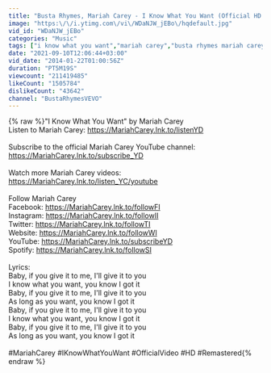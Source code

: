 ```yaml
---
title: "Busta Rhymes, Mariah Carey - I Know What You Want (Official HD Video) ft. Flipmode Squad"
image: "https:\/\/i.ytimg.com\/vi\/WDaNJW_jEBo\/hqdefault.jpg"
vid_id: "WDaNJW_jEBo"
categories: "Music"
tags: ["i know what you want","mariah carey","busta rhymes mariah carey i know what you want"]
date: "2021-09-10T12:06:44+03:00"
vid_date: "2014-01-22T01:00:56Z"
duration: "PT5M19S"
viewcount: "211419485"
likeCount: "1505784"
dislikeCount: "43642"
channel: "BustaRhymesVEVO"
---
```

{% raw %}&quot;I Know What You Want&quot; by Mariah Carey<br />Listen to Mariah Carey: <a rel="nofollow" target="blank" href="https://MariahCarey.lnk.to/listenYD">https://MariahCarey.lnk.to/listenYD</a> <br /> <br />Subscribe to the official Mariah Carey YouTube channel: <a rel="nofollow" target="blank" href="https://MariahCarey.lnk.to/subscribe_YD">https://MariahCarey.lnk.to/subscribe_YD</a><br /> <br />Watch more Mariah Carey videos: <a rel="nofollow" target="blank" href="https://MariahCarey.lnk.to/listen_YC/youtube">https://MariahCarey.lnk.to/listen_YC/youtube</a><br /> <br />Follow Mariah Carey<br />Facebook: <a rel="nofollow" target="blank" href="https://MariahCarey.lnk.to/followFI">https://MariahCarey.lnk.to/followFI</a><br />Instagram: <a rel="nofollow" target="blank" href="https://MariahCarey.lnk.to/followII">https://MariahCarey.lnk.to/followII</a><br />Twitter: <a rel="nofollow" target="blank" href="https://MariahCarey.lnk.to/followTI">https://MariahCarey.lnk.to/followTI</a><br />Website: <a rel="nofollow" target="blank" href="https://MariahCarey.lnk.to/followWI">https://MariahCarey.lnk.to/followWI</a><br />YouTube: <a rel="nofollow" target="blank" href="https://MariahCarey.lnk.to/subscribeYD">https://MariahCarey.lnk.to/subscribeYD</a><br />Spotify: <a rel="nofollow" target="blank" href="https://MariahCarey.lnk.to/followSI">https://MariahCarey.lnk.to/followSI</a><br /> <br />Lyrics: <br />Baby, if you give it to me, I'll give it to you<br />I know what you want, you know I got it<br />Baby, if you give it to me, I'll give it to you<br />As long as you want, you know I got it<br />Baby, if you give it to me, I'll give it to you<br />I know what you want, you know I got it<br />Baby, if you give it to me, I'll give it to you<br />As long as you want, you know I got it<br /> <br />#MariahCarey #IKnowWhatYouWant #OfficialVideo #HD #Remastered{% endraw %}
